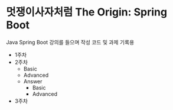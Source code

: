 # 멋쟁이사자처럼 The Origin: Spring Boot

Java Spring Boot 강의를 들으며 작성 코드 및 과제 기록용 

* 1주차
* 2주차
  * Basic
  * Advanced
  * Answer
    * Basic
    * Advanced
* 3주차